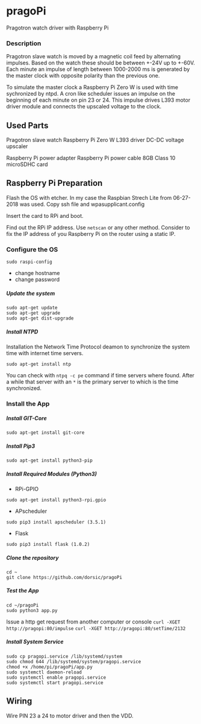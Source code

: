 # pragoPi
Pragotron watch driver with Raspberry Pi

### Description
Pragotron slave watch is moved by a magnetic coil feed by alternating impulses. Based on the watch these should be between +-24V up to +-60V. Each minute an impulse of length between 1000-2000 ms is generated by the master clock with opposite polarity than the previous one.

To simulate the master clock a Raspberry Pi Zero W is used with time sychronized by ntpd. A cron like scheduler issues an impulse on the beginning of each minute on pin 23 or 24. This impulse drives L393 motor driver module and connects the upscaled voltage to the clock.

## Used Parts
Pragotron slave watch
Raspberry Pi Zero W
L393 driver
DC-DC voltage upscaler

Raspberry Pi power adapter
Raspberry Pi power cable
8GB Class 10 microSDHC card

## Raspberry Pi Preparation
Flash the OS with etcher. In my case the Raspbian Strech Lite from 06-27-2018 was used.
Copy ssh file and wpasupplicant.config

Insert the card to RPi and boot.

Find out the RPi IP address. Use `netscan` or any other method.
Consider to fix the IP address of you Raspberry Pi on the router using a static IP.

### Configure the OS
`sudo raspi-config`
- change hostname
- change password

##### Update the system
```
sudo apt-get update
sudo apt-get upgrade
sudo apt-get dist-upgrade
```

##### Install NTPD
Installation the Network Time Protocol deamon to synchronize the system time with internet time servers.
```
sudo apt-get install ntp
```

You can check with `ntpq -c pe` command if time servers where found. After a while that server with an `*` is the primary server to which is the time synchronized.

### Install the App

##### Install GIT-Core
```
sudo apt-get install git-core
```

##### Install Pip3
```
sudo apt-get install python3-pip
```

##### Install Required Modules (Python3)
- RPi-GPIO
```
sudo apt-get install python3-rpi.gpio
```

- APscheduler
```
sudo pip3 install apscheduler (3.5.1)
```

- Flask
```
sudo pip3 install flask (1.0.2)
```

##### Clone the repository
```
cd ~
git clone https://github.com/dorsic/pragoPi
```

##### Test the App
```
cd ~/pragoPi
sudo python3 app.py
```

Issue a http get request from another computer or console
`curl -XGET http://pragopi:80/impulse`
`curl -XGET http://pragopi:80/setTime/2132`


##### Install System Service
```
sudo cp pragopi.service /lib/systemd/system 
sudo chmod 644 /lib/systemd/system/pragopi.service
chmod +x /home/pi/pragoPi/app.py
sudo systemctl daemon-reload
sudo systemctl enable pragopi.service
sudo systemctl start pragopi.service
```

## Wiring
Wire PIN 23 a 24 to motor driver
and then the VDD.

